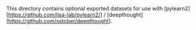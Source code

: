 This directory contains optional exported datasets for use with
[pylearn2][<https://github.com/lisa-lab/pylearn2/>] / [deepthought][<https://github.com/sstober/deepthought>].
